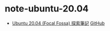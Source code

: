 
# note-ubuntu-20.04

* [Ubuntu 20.04 (Focal Fossa) 探索筆記](https://samwhelp.github.io/note-ubuntu-20.04/) [GitHub](https://github.com/samwhelp/note-ubuntu-20.04)



